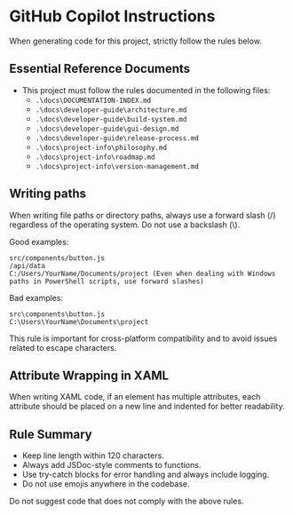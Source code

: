 # GitHub Copilot Instructions

When generating code for this project, strictly follow the rules below.

## Essential Reference Documents

- This project must follow the rules documented in the following files:
    - `.\docs\DOCUMENTATION-INDEX.md`
    - `.\docs\developer-guide\architecture.md`
    - `.\docs\developer-guide\build-system.md`
    - `.\docs\developer-guide\gui-design.md`
    - `.\docs\developer-guide\release-process.md`
    - `.\docs\project-info\philosophy.md`
    - `.\docs\project-info\roadmap.md`
    - `.\docs\project-info\version-management.md`

## Writing paths

When writing file paths or directory paths, always use a forward slash (/) regardless of the operating system. Do not use a backslash (\\).

Good examples:

```path
src/components/button.js
/api/data
C:/Users/YourName/Documents/project (Even when dealing with Windows paths in PowerShell scripts, use forward slashes)
```

Bad examples:

```path
src\components\button.js
C:\Users\YourName\Documents\project
```

This rule is important for cross-platform compatibility and to avoid issues related to escape characters.

## Attribute Wrapping in XAML

When writing XAML code, if an element has multiple attributes, each attribute should be placed on a new line and indented for better readability.

## Rule Summary

- Keep line length within 120 characters.
- Always add JSDoc-style comments to functions.
- Use try-catch blocks for error handling and always include logging.
- Do not use emojis anywhere in the codebase.

Do not suggest code that does not comply with the above rules.
